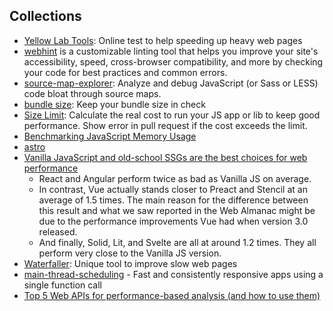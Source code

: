 
## Collections

- [Yellow Lab Tools](https://github.com/YellowLabTools/YellowLabTools): Online test to help speeding up heavy web pages
- [webhint](https://github.com/webhintio/hint) is a customizable linting tool that helps you improve your site's accessibility, speed, cross-browser compatibility, and more by checking your code for best practices and common errors.
- [source-map-explorer](https://github.com/danvk/source-map-explorer): Analyze and debug JavaScript (or Sass or LESS) code bloat through source maps.
- [bundle size](https://github.com/siddharthkp/bundlesize): Keep your bundle size in check
- [Size Limit](https://github.com/ai/size-limit): Calculate the real cost to run your JS app or lib to keep good performance. Show error in pull request if the cost exceeds the limit.
- [Benchmarking JavaScript Memory Usage](https://blog.webpagetest.org/posts/benchmarking-javascript-memory-usage/)
- [astro](https://github.com/snowpackjs/astro)
- [Vanilla JavaScript and old-school SSGs are the best choices for web performance](https://gomakethings.com/vanilla-javascript-and-old-school-ssgs-are-the-best-choices-for-web-performance/)
  - React and Angular perform twice as bad as Vanilla JS on average.
  - In contrast, Vue actually stands closer to Preact and Stencil at an average of 1.5 times. The main reason for the difference between this result and what we saw reported in the Web Almanac might be due to the performance improvements Vue had when version 3.0 released.
  - And finally, Solid, Lit, and Svelte are all at around 1.2 times. They all perform very close to the Vanilla JS version.
- [Waterfaller](https://waterfaller.dev/): Unique tool to improve slow web pages
- [main-thread-scheduling](https://github.com/astoilkov/main-thread-scheduling) - Fast and consistently responsive apps using a single function call
- [Top 5 Web APIs for performance-based analysis (and how to use them)](https://blog.logrocket.com/top-5-web-apis-performance-based-analysis/)
